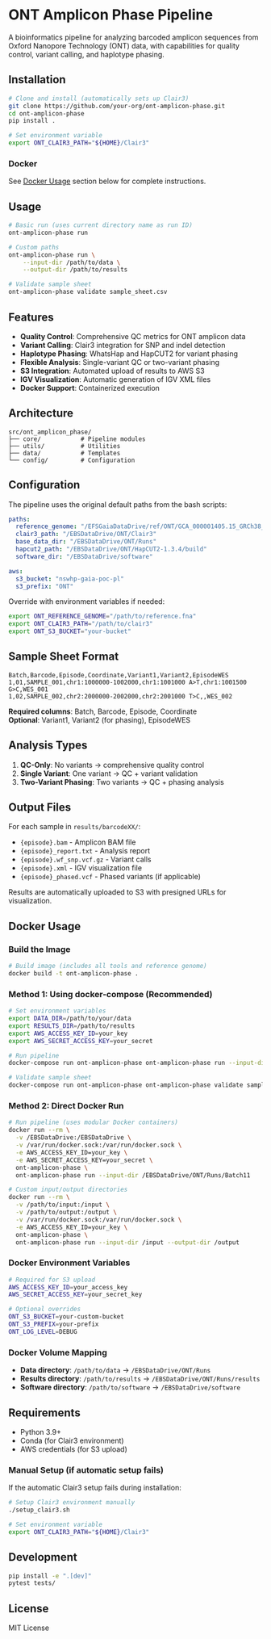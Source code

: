 # ONT Amplicon Phase Pipeline

A bioinformatics pipeline for analyzing barcoded amplicon sequences from Oxford Nanopore Technology (ONT) data, with capabilities for quality control, variant calling, and haplotype phasing.

## Installation

```bash
# Clone and install (automatically sets up Clair3)
git clone https://github.com/your-org/ont-amplicon-phase.git
cd ont-amplicon-phase
pip install .

# Set environment variable
export ONT_CLAIR3_PATH="${HOME}/Clair3"
```

### Docker

See [Docker Usage](#docker-usage) section below for complete instructions.

## Usage

```bash
# Basic run (uses current directory name as run ID)
ont-amplicon-phase run

# Custom paths
ont-amplicon-phase run \
    --input-dir /path/to/data \
    --output-dir /path/to/results

# Validate sample sheet
ont-amplicon-phase validate sample_sheet.csv
```

## Features

- **Quality Control**: Comprehensive QC metrics for ONT amplicon data
- **Variant Calling**: Clair3 integration for SNP and indel detection
- **Haplotype Phasing**: WhatsHap and HapCUT2 for variant phasing
- **Flexible Analysis**: Single-variant QC or two-variant phasing
- **S3 Integration**: Automated upload of results to AWS S3
- **IGV Visualization**: Automatic generation of IGV XML files
- **Docker Support**: Containerized execution

## Architecture

```
src/ont_amplicon_phase/
├── core/           # Pipeline modules
├── utils/          # Utilities
├── data/           # Templates
└── config/         # Configuration
```

## Configuration

The pipeline uses the original default paths from the bash scripts:

```yaml
paths:
  reference_genome: "/EFSGaiaDataDrive/ref/ONT/GCA_000001405.15_GRCh38_no_alt_analysis_set.fna"
  clair3_path: "/EBSDataDrive/ONT/Clair3"
  base_data_dir: "/EBSDataDrive/ONT/Runs"
  hapcut2_path: "/EBSDataDrive/ONT/HapCUT2-1.3.4/build"
  software_dir: "/EBSDataDrive/software"

aws:
  s3_bucket: "nswhp-gaia-poc-pl"
  s3_prefix: "ONT"
```

Override with environment variables if needed:

```bash
export ONT_REFERENCE_GENOME="/path/to/reference.fna"
export ONT_CLAIR3_PATH="/path/to/clair3"
export ONT_S3_BUCKET="your-bucket"
```

## Sample Sheet Format

```csv
Batch,Barcode,Episode,Coordinate,Variant1,Variant2,EpisodeWES
1,01,SAMPLE_001,chr1:1000000-1002000,chr1:1001000 A>T,chr1:1001500 G>C,WES_001
1,02,SAMPLE_002,chr2:2000000-2002000,chr2:2001000 T>C,,WES_002
```

**Required columns**: Batch, Barcode, Episode, Coordinate  
**Optional**: Variant1, Variant2 (for phasing), EpisodeWES

## Analysis Types

1. **QC-Only**: No variants → comprehensive quality control
2. **Single Variant**: One variant → QC + variant validation  
3. **Two-Variant Phasing**: Two variants → QC + phasing analysis

## Output Files

For each sample in `results/barcodeXX/`:

- `{episode}.bam` - Amplicon BAM file
- `{episode}_report.txt` - Analysis report
- `{episode}.wf_snp.vcf.gz` - Variant calls
- `{episode}.xml` - IGV visualization file
- `{episode}_phased.vcf` - Phased variants (if applicable)

Results are automatically uploaded to S3 with presigned URLs for visualization.

## Docker Usage

### Build the Image

```bash
# Build image (includes all tools and reference genome)
docker build -t ont-amplicon-phase .
```

### Method 1: Using docker-compose (Recommended)

```bash
# Set environment variables
export DATA_DIR=/path/to/your/data
export RESULTS_DIR=/path/to/results
export AWS_ACCESS_KEY_ID=your_key
export AWS_SECRET_ACCESS_KEY=your_secret

# Run pipeline
docker-compose run ont-amplicon-phase ont-amplicon-phase run --input-dir /EBSDataDrive/ONT/Runs/Batch11

# Validate sample sheet
docker-compose run ont-amplicon-phase ont-amplicon-phase validate sample_sheet.csv
```

### Method 2: Direct Docker Run

```bash
# Run pipeline (uses modular Docker containers)
docker run --rm \
  -v /EBSDataDrive:/EBSDataDrive \
  -v /var/run/docker.sock:/var/run/docker.sock \
  -e AWS_ACCESS_KEY_ID=your_key \
  -e AWS_SECRET_ACCESS_KEY=your_secret \
  ont-amplicon-phase \
  ont-amplicon-phase run --input-dir /EBSDataDrive/ONT/Runs/Batch11

# Custom input/output directories
docker run --rm \
  -v /path/to/input:/input \
  -v /path/to/output:/output \
  -v /var/run/docker.sock:/var/run/docker.sock \
  -e AWS_ACCESS_KEY_ID=your_key \
  ont-amplicon-phase \
  ont-amplicon-phase run --input-dir /input --output-dir /output
```

### Docker Environment Variables

```bash
# Required for S3 upload
AWS_ACCESS_KEY_ID=your_access_key
AWS_SECRET_ACCESS_KEY=your_secret_key

# Optional overrides
ONT_S3_BUCKET=your-custom-bucket
ONT_S3_PREFIX=your-prefix
ONT_LOG_LEVEL=DEBUG
```

### Docker Volume Mapping

- **Data directory**: `/path/to/data` → `/EBSDataDrive/ONT/Runs`
- **Results directory**: `/path/to/results` → `/EBSDataDrive/ONT/Runs/results`
- **Software directory**: `/path/to/software` → `/EBSDataDrive/software`

## Requirements

- Python 3.9+
- Conda (for Clair3 environment)
- AWS credentials (for S3 upload)

### Manual Setup (if automatic setup fails)

If the automatic Clair3 setup fails during installation:

```bash
# Setup Clair3 environment manually
./setup_clair3.sh

# Set environment variable
export ONT_CLAIR3_PATH="${HOME}/Clair3"
```

## Development

```bash
pip install -e ".[dev]"
pytest tests/
```

## License

MIT License